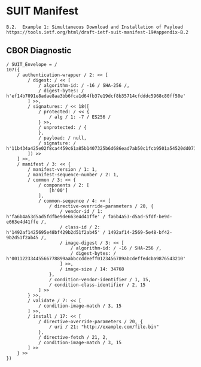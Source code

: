 <!--
 Copyright (c) 2020 SECOM CO., LTD. All Rights reserved.

 SPDX-License-Identifier: BSD-2-Clause
-->

# SUIT Manifest
    B.2.  Example 1: Simultaneous Download and Installation of Payload
    https://tools.ietf.org/html/draft-ietf-suit-manifest-19#appendix-B.2


## CBOR Diagnostic
    / SUIT_Envelope = /
    107({
        / authentication-wrapper / 2: << [
            / digest: / << [
                / algorithm-id: / -16 / SHA-256 /,
                / digest-bytes: / h'ef14b7091e8adae8aa3bb6fca1d64fb37e19dcf8b35714cfdddc5968c80ff50e'
            ] >>,
            / signatures: / << 18([
                / protected: / << {
                    / alg / 1: -7 / ES256 /
                } >>,
                / unprotected: / {
                },
                / payload: / null,
                / signature: / h'11b434a425e02f8ca4459c61a85b1407325b6d686ead7ab50c1fcb9501a54520dd07146c733628bbeaa42752fab0cb828d8b41f253813e2132977a6be244c3bf'
            ]) >>
        ] >>,
        / manifest / 3: << {
            / manifest-version / 1: 1,
            / manifest-sequence-number / 2: 1,
            / common / 3: << {
                / components / 2: [
                    [h'00']
                ],
                / common-sequence / 4: << [
                    / directive-override-parameters / 20, {
                        / vendor-id / 1: h'fa6b4a53d5ad5fdfbe9de663e4d41ffe' / fa6b4a53-d5ad-5fdf-be9d-e663e4d41ffe /,
                        / class-id / 2: h'1492af1425695e48bf429b2d51f2ab45' / 1492af14-2569-5e48-bf42-9b2d51f2ab45 /,
                        / image-digest / 3: << [
                            / algorithm-id: / -16 / SHA-256 /,
                            / digest-bytes: / h'00112233445566778899aabbccddeeff0123456789abcdeffedcba9876543210'
                        ] >>,
                        / image-size / 14: 34768
                    },
                    / condition-vendor-identifier / 1, 15,
                    / condition-class-identifier / 2, 15
                ] >>
            } >>,
            / validate / 7: << [
                / condition-image-match / 3, 15
            ] >>,
            / install / 17: << [
                / directive-override-parameters / 20, {
                    / uri / 21: "http://example.com/file.bin"
                },
                / directive-fetch / 21, 2,
                / condition-image-match / 3, 15
            ] >>
        } >>
    })
